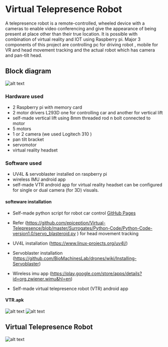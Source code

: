 # Virtual Telepresence Robot
A telepresence robot is a remote-controlled, wheeled device with a cameras to enable video conferencing and 
give the appearance of being present at place other than their true location. It is possible with combination of virtual reality and
IOT using Raspberry pi. Major 3 components of this project are controlling pc for driving robot , mobile for VR and head movement tracking
and the actual robot which has camera and pan-tilt head.
## Block diagram
![alt text](https://user-images.githubusercontent.com/30182047/28226367-7ba58d98-68f3-11e7-8f96-43250bc98188.png)

### Hardware used
- 2 Raspberry pi with memory card 
- 2 motor drivers L293D one for controlling car and another for vertical lift
- self-made vertical lift using 8mm threaded rod n bolt connected to motor
- 5 motors
- 1 or 2 camera (we used Logitech 310 )
- pan tilt bracket
- servomotor  
- virtual reality headset

### Software used
- UV4L & servoblaster installed on raspberry pi
- wireless IMU android app  
- self-made VTR android app for virtual reality headset can be configured for single or dual camera (for 3D) visuals.

#### softeware installation
* Self-made python script for robot car control [GitHub Pages](https://github.com/swapprojects/virtual-telepresence-robot/blob/master/robocar.py)

* Refer (https://github.com/epiception/Virtual-Telepresence/blob/master/Surrogates/Python-Code/Python-Code-version1.0/servo_blasteroid.py ) 
for head movement tracking

* UV4L installation (https://www.linux-projects.org/uv4l/)

* Servoblaster installation (https://github.com/BioMachinesLab/drones/wiki/Installing-Servoblaster)

* Wireless imu app (https://play.google.com/store/apps/details?id=org.zwiener.wimu&hl=en)

* Self-made virtual telepresence robot (VTR) android app
#### VTR.apk
![alt text](https://user-images.githubusercontent.com/30182047/28227810-4978273a-68f9-11e7-889e-2335331983c9.png) ![alt text](https://user-images.githubusercontent.com/30182047/28227821-5b2c9f24-68f9-11e7-81ba-6db08b073f86.png) 


## Virtual Telepresence Robot
![alt text](https://user-images.githubusercontent.com/30182047/28226851-3ad12410-68f5-11e7-856a-dc38d34e6575.jpeg)

